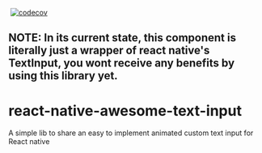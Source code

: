 [![<AlejandroFabianCampos>](https://circleci.com/gh/AlejandroFabianCampos/react-native-awesome-text-input.svg?style=svg)](https://circleci.com/gh/AlejandroFabianCampos/react-native-awesome-text-input)
[![codecov](https://codecov.io/gh/AlejandroFabianCampos/react-native-awesome-text-input/branch/develop/graph/badge.svg)](https://codecov.io/gh/AlejandroFabianCampos/react-native-awesome-text-input)

## NOTE: In its current state, this component is literally just a wrapper of react native's TextInput, you wont receive any benefits by using this library yet.

# react-native-awesome-text-input
A simple lib to share an easy to implement animated custom text input for React native
